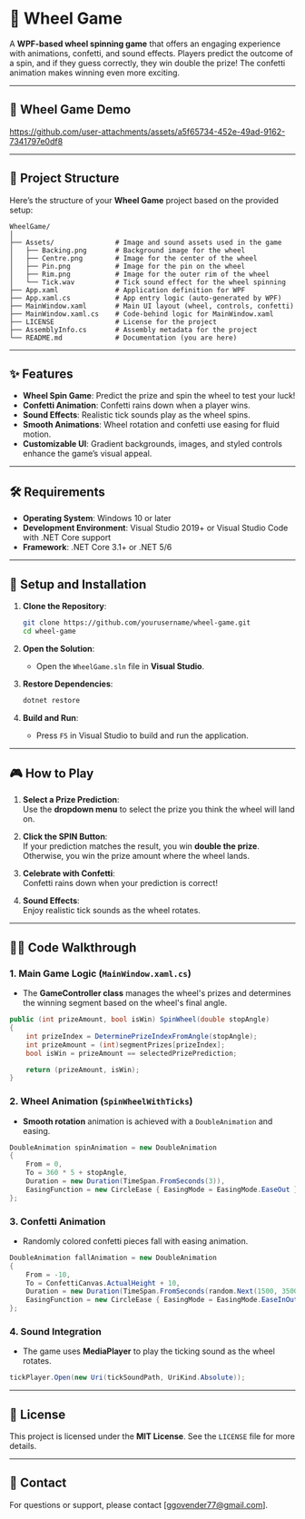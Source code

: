 # 🎡 Wheel Game

A **WPF-based wheel spinning game** that offers an engaging experience with animations, confetti, and sound effects. Players predict the outcome of a spin, and if they guess correctly, they win double the prize! The confetti animation makes winning even more exciting.

---
## 🎥 Wheel Game Demo

https://github.com/user-attachments/assets/a5f65734-452e-49ad-9162-7341797e0df8

---
## 📂 Project Structure

Here’s the structure of your **Wheel Game** project based on the provided setup:

```
WheelGame/
│
├── Assets/               # Image and sound assets used in the game
│   ├── Backing.png       # Background image for the wheel
│   ├── Centre.png        # Image for the center of the wheel
│   ├── Pin.png           # Image for the pin on the wheel
│   ├── Rim.png           # Image for the outer rim of the wheel
│   └── Tick.wav          # Tick sound effect for the wheel spinning
├── App.xaml              # Application definition for WPF
├── App.xaml.cs           # App entry logic (auto-generated by WPF)
├── MainWindow.xaml       # Main UI layout (wheel, controls, confetti)
├── MainWindow.xaml.cs    # Code-behind logic for MainWindow.xaml
├── LICENSE               # License for the project
├── AssemblyInfo.cs       # Assembly metadata for the project
└── README.md             # Documentation (you are here)
```

---

## ✨ Features

- **Wheel Spin Game**: Predict the prize and spin the wheel to test your luck!
- **Confetti Animation**: Confetti rains down when a player wins.
- **Sound Effects**: Realistic tick sounds play as the wheel spins.
- **Smooth Animations**: Wheel rotation and confetti use easing for fluid motion.
- **Customizable UI**: Gradient backgrounds, images, and styled controls enhance the game’s visual appeal.

---

## 🛠 Requirements

- **Operating System**: Windows 10 or later
- **Development Environment**: Visual Studio 2019+ or Visual Studio Code with .NET Core support
- **Framework**: .NET Core 3.1+ or .NET 5/6

---

## 🚀 Setup and Installation

1. **Clone the Repository**:
   ```bash
   git clone https://github.com/yourusername/wheel-game.git
   cd wheel-game
   ```

2. **Open the Solution**:
   - Open the `WheelGame.sln` file in **Visual Studio**.

3. **Restore Dependencies**:
   ```bash
   dotnet restore
   ```

4. **Build and Run**:
   - Press `F5` in Visual Studio to build and run the application.

---

## 🎮 How to Play

1. **Select a Prize Prediction**:  
   Use the **dropdown menu** to select the prize you think the wheel will land on.

2. **Click the SPIN Button**:  
   If your prediction matches the result, you win **double the prize**. Otherwise, you win the prize amount where the wheel lands.

3. **Celebrate with Confetti**:  
   Confetti rains down when your prediction is correct!

4. **Sound Effects**:  
   Enjoy realistic tick sounds as the wheel rotates.

---

## 🧑‍💻 Code Walkthrough

### 1. **Main Game Logic** (`MainWindow.xaml.cs`)

- The **GameController class** manages the wheel's prizes and determines the winning segment based on the wheel's final angle.

```csharp
public (int prizeAmount, bool isWin) SpinWheel(double stopAngle)
{
    int prizeIndex = DeterminePrizeIndexFromAngle(stopAngle);
    int prizeAmount = (int)segmentPrizes[prizeIndex];
    bool isWin = prizeAmount == selectedPrizePrediction;

    return (prizeAmount, isWin);
}
```

### 2. **Wheel Animation** (`SpinWheelWithTicks`)

- **Smooth rotation** animation is achieved with a `DoubleAnimation` and easing.

```csharp
DoubleAnimation spinAnimation = new DoubleAnimation
{
    From = 0,
    To = 360 * 5 + stopAngle,
    Duration = new Duration(TimeSpan.FromSeconds(3)),
    EasingFunction = new CircleEase { EasingMode = EasingMode.EaseOut }
};
```

### 3. **Confetti Animation**

- Randomly colored confetti pieces fall with easing animation.

```csharp
DoubleAnimation fallAnimation = new DoubleAnimation
{
    From = -10,
    To = ConfettiCanvas.ActualHeight + 10,
    Duration = new Duration(TimeSpan.FromSeconds(random.Next(1500, 3500) / 1000.0)),
    EasingFunction = new CircleEase { EasingMode = EasingMode.EaseInOut }
};
```

### 4. **Sound Integration**

- The game uses **MediaPlayer** to play the ticking sound as the wheel rotates.

```csharp
tickPlayer.Open(new Uri(tickSoundPath, UriKind.Absolute));
```

---

## 📜 License

This project is licensed under the **MIT License**. See the `LICENSE` file for more details.

---

## 📧 Contact

For questions or support, please contact [ggovender77@gmail.com].
